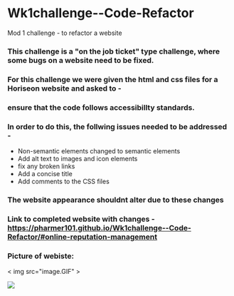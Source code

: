 # Wk1challenge--Code-Refactor
Mod 1 challenge - to refactor a website 

### This challenge is a "on the job ticket" type challenge, where some bugs on a website need to be fixed.

### For this challenge we were given the html and css files for a Horiseon website and asked to - 
### ensure that the code follows accessibillty standards.

### In order to do this, the follwing issues needed to be addressed - 

* Non-semantic elements changed to semantic elements
* Add alt text to images and icon elements
* fix any broken links
* Add a concise title
* Add comments to the CSS files 

### The website appearance shouldnt alter due to these changes

### Link to completed website with changes - https://pharmer101.github.io/Wk1challenge--Code-Refactor/#online-reputation-management

### Picture of webiste:





< img src="image.GIF" >



![](image.gig)

